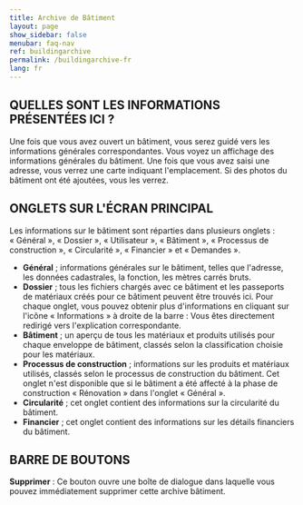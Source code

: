 ```yaml
---
title: Archive de Bâtiment
layout: page
show_sidebar: false
menubar: faq-nav
ref: buildingarchive
permalink: /buildingarchive-fr
lang: fr
---
```


## QUELLES SONT LES INFORMATIONS PRÉSENTÉES ICI ?
Une fois que vous avez ouvert un bâtiment, vous serez guidé vers les informations générales correspondantes. Vous voyez un affichage des informations générales du bâtiment. Une fois que vous avez saisi une adresse, vous verrez une carte indiquant l'emplacement. Si des photos du bâtiment ont été ajoutées, vous les verrez.

## ONGLETS SUR L'ÉCRAN PRINCIPAL
Les informations sur le bâtiment sont réparties dans plusieurs onglets : « Général », « Dossier », « Utilisateur », « Bâtiment », « Processus de construction », « Circularité », « Financier » et « Demandes ».

- **Général** ; informations générales sur le bâtiment, telles que l'adresse, les données cadastrales, la fonction, les mètres carrés bruts.
- **Dossier** ; tous les fichiers chargés avec ce bâtiment et les passeports de matériaux créés pour ce bâtiment peuvent être trouvés ici. Pour chaque onglet, vous pouvez obtenir plus d'informations en cliquant sur l'icône « Informations » à droite de la barre : Vous êtes directement redirigé vers l'explication correspondante.
- **Bâtiment** ; un aperçu de tous les matériaux et produits utilisés pour chaque enveloppe de bâtiment, classés selon la classification choisie pour les matériaux.
- **Processus de construction** ; informations sur les produits et matériaux utilisés, classés selon le processus de construction du bâtiment. Cet onglet n'est disponible que si le bâtiment a été affecté à la phase de construction « Rénovation » dans l'onglet « Général ».
- **Circularité** ; cet onglet contient des informations sur la circularité du bâtiment.
- **Financier** ; cet onglet contient des informations sur les détails financiers du bâtiment.
## BARRE DE BOUTONS
**Supprimer** : Ce bouton ouvre une boîte de dialogue dans laquelle vous pouvez immédiatement supprimer cette archive bâtiment.
